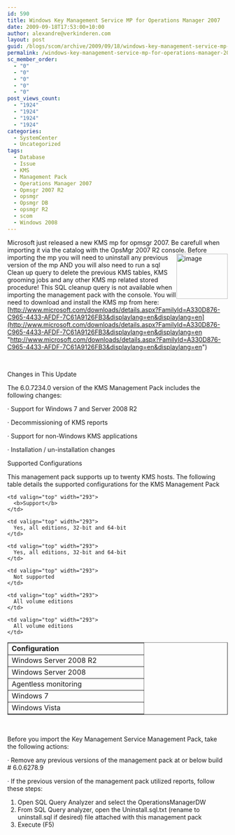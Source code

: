 ```yaml
---
id: 590
title: Windows Key Management Service MP for Operations Manager 2007
date: 2009-09-18T17:53:00+10:00
author: alexandre@verkinderen.com
layout: post
guid: /blogs/scom/archive/2009/09/18/windows-key-management-service-mp-for-operations-manager-2007.aspx
permalink: /windows-key-management-service-mp-for-operations-manager-2007/
sc_member_order:
  - "0"
  - "0"
  - "0"
  - "0"
  - "0"
post_views_count:
  - "1924"
  - "1924"
  - "1924"
  - "1924"
categories:
  - SystemCenter
  - Uncategorized
tags:
  - Database
  - Issue
  - KMS
  - Management Pack
  - Operations Manager 2007
  - Opmsgr 2007 R2
  - opsmgr
  - Opsmgr DB
  - opsmgr R2
  - scom
  - Windows 2008
---
```

Microsoft just released a new KMS mp for opmsgr 2007. Be carefull when importing it via the catalog with the OpsMgr 2007 R2 console. Before importing the mp [<img style="border-right: 0px;border-top: 0px;margin-left: 0px;border-left: 0px;margin-right: 0px;border-bottom: 0px" alt="image" src="https://mscloudstorage.blob.core.windows.net/mscloudstorage//2012/06/image_thumb_1AD6E017.png" width="117" align="right" border="0" height="103" />](http://scug.be/scom/files/2012/06/image_6FFE7C04.png)you will need to uninstall any previous version of the mp AND you will also need to run a sql Clean up query to delete the previous KMS tables, KMS grooming jobs and any other KMS mp related stored procedure! This SQL cleanup query is not available when importing the management pack with the console. You will need to download and install the KMS mp from here: [http://www.microsoft.com/downloads/details.aspx?FamilyId=A330D876-C965-4433-AFDF-7C61A9126FB3&displaylang=en&displaylang=en](http://www.microsoft.com/downloads/details.aspx?FamilyId=A330D876-C965-4433-AFDF-7C61A9126FB3&displaylang=en&displaylang=en "http://www.microsoft.com/downloads/details.aspx?FamilyId=A330D876-C965-4433-AFDF-7C61A9126FB3&displaylang=en&displaylang=en")

&nbsp;

<a name="_Toc240443590">Changes in This Update</a><a name="z15189026c30248e59c67571a87444bd6"></a>

The 6.0.7234.0 version of the KMS Management Pack includes the following changes:

&middot; Support for Windows 7 and Server 2008 R2

&middot; Decommissioning of KMS reports

&middot; Support for non-Windows KMS applications

&middot; Installation / un-installation changes

<a name="_Toc240443591">Supported Configurations</a><a name="z050b32cc968b4c5d9ae0d49ec8252be5"></a>

This management pack supports up to twenty KMS hosts. The following table details the supported configurations for the KMS Management Pack

<table border="1" cellpadding="0" cellspacing="0">
  <tr>
    <td valign="top" width="294">
      <b>Configuration</b>
    </td>
    
    <td valign="top" width="293">
      <b>Support</b>
    </td>
  </tr>
  
  <tr>
    <td valign="top" width="294">
      Windows Server 2008 R2
    </td>
    
    <td valign="top" width="293">
      Yes, all editions, 32-bit and 64-bit
    </td>
  </tr>
  
  <tr>
    <td valign="top" width="294">
      Windows Server 2008
    </td>
    
    <td valign="top" width="293">
      Yes, all editions, 32-bit and 64-bit
    </td>
  </tr>
  
  <tr>
    <td valign="top" width="294">
      Agentless monitoring
    </td>
    
    <td valign="top" width="293">
      Not supported
    </td>
  </tr>
  
  <tr>
    <td valign="top" width="294">
      Windows 7
    </td>
    
    <td valign="top" width="293">
      All volume editions
    </td>
  </tr>
  
  <tr>
    <td valign="top" width="294">
      Windows Vista
    </td>
    
    <td valign="top" width="293">
      All volume editions
    </td>
  </tr>
</table>

&nbsp;

Before you import the Key Management Service Management Pack, take the following actions:

&middot; Remove any previous versions of the management pack at or below build # 6.0.6278.9

&middot; If the previous version of the management pack utilized reports, follow these steps:

  1. Open SQL Query Analyzer and select the OperationsManagerDW
  2. From SQL Query analyzer, open the Uninstall.sql.txt (rename to uninstall.sql if desired) file attached with this management pack
  3. Execute (F5)